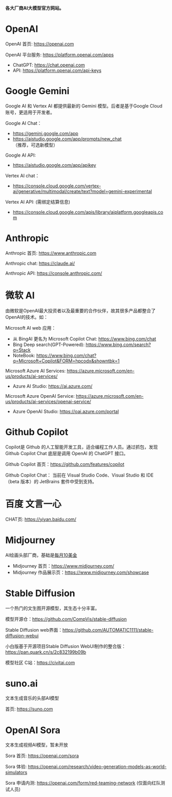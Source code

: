 **各大厂商AI大模型官方网站。**

# OpenAI
OpenAI 首页: https://openai.com

OpenAI 平台服务: https://platform.openai.com/apps
  - ChatGPT: https://chat.openai.com 
  - API: https://platform.openai.com/api-keys

# Google Gemini
 Google AI 和 Vertex AI 都提供最新的 Gemini 模型。后者是基于Google Cloud 账号，更适用于开发者。

Google AI Chat：
  - https://gemini.google.com/app
  - https://aistudio.google.com/app/prompts/new_chat （推荐，可选新模型）

Google AI API:
  - https://aistudio.google.com/app/apikey
    
Vertex AI chat：
  - https://console.cloud.google.com/vertex-ai/generative/multimodal/create/text?model=gemini-experimental

Vertex AI API: (需绑定结算信息)
  - https://console.cloud.google.com/apis/library/aiplatform.googleapis.com

# Anthropic

Anthropic 首页: https://www.anthropic.com

Anthropic chat: https://claude.ai/

Anthropic API: https://console.anthropic.com/

# 微软 AI

由微软是OpenAI最大投资者以及最重要的合作伙伴，故其很多产品都整合了OpenAI的技术。如：

Microsoft AI web 应用：
  - 从 BingAI 更名为 Microsoft Copilot Chat: https://www.bing.com/chat
  - Bing Deep search(GPT-Powered): https://www.bing.com/search?q=Stack
  - NoteBook: https://www.bing.com/chat?q=Microsoft+Copilot&FORM=hpcodx&showntbk=1

Microsoft Azure AI Services: https://azure.microsoft.com/en-us/products/ai-services/
  - Azure AI Studio: https://ai.azure.com/
    
Microsoft Azure OpenAI Service: https://azure.microsoft.com/en-us/products/ai-services/openai-service/
  - Azure OpenAI Studio: https://oai.azure.com/portal

# Github Copilot

Copilot是 Github 的人工智能开发工具，适合编程工作人员。通过抓包，发现 Github Copilot Chat 底层是调用 OpenAI 的 ChatGPT 接口。

Github Copilot 首页：https://github.com/features/copilot

Github Copilot Chat： 当前在 Visual Studio Code、Visual Studio 和 IDE（beta 版本）的 JetBrains 套件中受到支持。

# 百度 文言一心

CHAT页: https://yiyan.baidu.com/

# Midjourney

AI绘画头部厂商，基础是[每月10美金](https://docs.midjourney.com/docs/plans)

 - Midjourney 首页：https://www.midjourney.com/
 - Midjourney 作品展示页：https://www.midjourney.com/showcase

# Stable Diffusion

一个热门的文生图开源模型，其生态十分丰富。

模型开源仓：https://github.com/CompVis/stable-diffusion

Stable Diffusion web界面：https://github.com/AUTOMATIC1111/stable-diffusion-webui

小白版基于开源项目Stable Diffusion WebUI制作的整合版：https://pan.quark.cn/s/2c832199b09b

模型社区 C站：https://civitai.com

# suno.ai

文本生成音乐的头部AI模型

首页: https://suno.com

# OpenAI Sora
文本生成视频AI模型，暂未开放

Sora 首页: https://openai.com/sora

Sora 体验: https://openai.com/research/video-generation-models-as-world-simulators

Sora 申请内测: https://openai.com/form/red-teaming-network (仅面向红队测试人员)
















